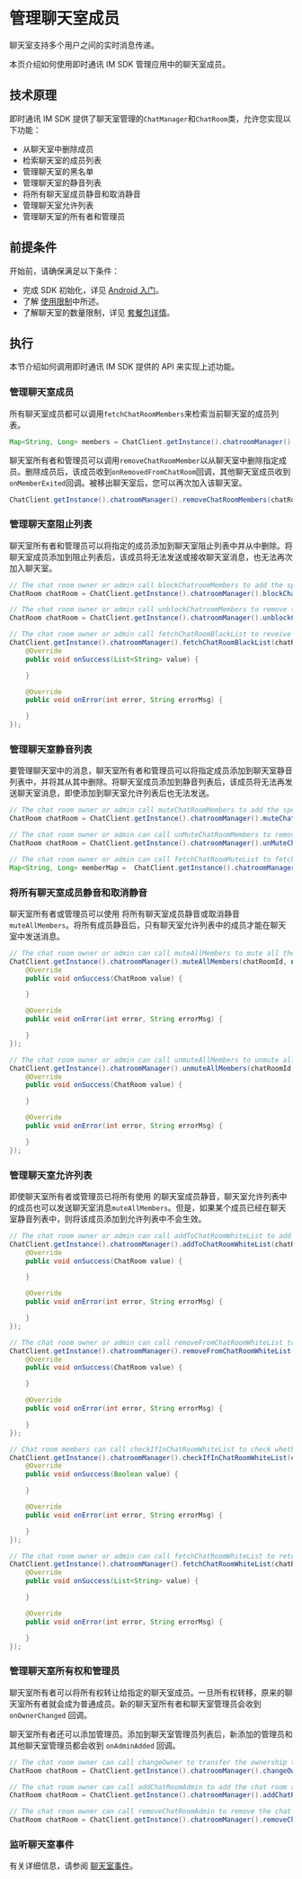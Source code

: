 # 管理聊天室成员

聊天室支持多个用户之间的实时消息传递。

本页介绍如何使用即时通讯 IM SDK 管理应用中的聊天室成员。

## 技术原理

即时通讯 IM SDK 提供了聊天室管理的`ChatManager`和`ChatRoom`类，允许您实现以下功能：

- 从聊天室中删除成员
- 检索聊天室的成员列表
- 管理聊天室的黑名单
- 管理聊天室的静音列表
- 将所有聊天室成员静音和取消静音
- 管理聊天室允许列表
- 管理聊天室的所有者和管理员

## 前提条件

开始前，请确保满足以下条件：

- 完成 SDK 初始化，详见 [Android 入门](./agora_chat_get_started_android?platform=Android)。
- 了解 [使用限制](./agora_chat_limitation?platform=Android)中所述。
- 了解聊天室的数量限制，详见 [套餐包详情](./agora_chat_plan?platform=Android)。

## 执行

本节介绍如何调用即时通讯 IM SDK 提供的 API 来实现上述功能。

### 管理聊天室成员

所有聊天室成员都可以调用`fetchChatRoomMembers`来检索当前聊天室的成员列表。

```java
Map<String, Long> members = ChatClient.getInstance().chatroomManager().fetchChatRoomMembers(chatRoomId, cursor, pageSize);
```

聊天室所有者和管理员可以调用`removeChatRoomMember`以从聊天室中删除指定成员。删除成员后，该成员收到`onRemovedFromChatRoom`回调，其他聊天室成员收到`onMemberExited`回调。被移出聊天室后，您可以再次加入该聊天室。

```java
ChatClient.getInstance().chatroomManager().removeChatRoomMembers(chatRoomId, members);
```

### 管理聊天室阻止列表

聊天室所有者和管理员可以将指定的成员添加到聊天室阻止列表中并从中删除。将聊天室成员添加到阻止列表后，该成员将无法发送或接收聊天室消息，也无法再次加入聊天室。

```java
// The chat room owner or admin call blockChatroomMembers to add the specified member to the chat room block list.
ChatRoom chatRoom = ChatClient.getInstance().chatroomManager().blockChatroomMembers(chatRoomId, members);

// The chat room owner or admin call unblockChatroomMembers to remove the specified user out of the block list.
ChatRoom chatRoom = ChatClient.getInstance().chatroomManager().unblockChatRoomMembers(chatRoomId, members);

// The chat room owner or admin call fetchChatRoomBlackList to reveive the block list of the current chat room.
ChatClient.getInstance().chatroomManager().fetchChatRoomBlackList(chatRoomId, new ValueCallBack<List<String>>() {
    @Override
    public void onSuccess(List<String> value) {

    }

    @Override
    public void onError(int error, String errorMsg) {

    }
});
```

### 管理聊天室静音列表

要管理聊天室中的消息，聊天室所有者和管理员可以将指定成员添加到聊天室静音列表中，并将其从其中删除。将聊天室成员添加到静音列表后，该成员将无法再发送聊天室消息，即使添加到聊天室允许列表后也无法发送。

```java
// The chat room owner or admin call muteChatRoomMembers to add the specified user to the chat room block list. The muted member and all the other chat room admins or owner receive the onMuteListAdded callback.
ChatRoom chatRoom = ChatClient.getInstance().chatroomManager().muteChatRoomMembers(chatRoomId, members, duration);

// The chat room owner or admin can call unMuteChatRoomMembers to remove the specified user from the chat room block list. The unmuted member and all the other chat room admins or owner receive the onMuteListRemoved callback.
ChatRoom chatRoom = ChatClient.getInstance().chatroomManager().unMuteChatRoomMembers(chatRoomId, members);

// The chat room owner or admin can call fetchChatRoomMuteList to fetch the mute list of the current chat room.
Map<String, Long> memberMap =  ChatClient.getInstance().chatroomManager().fetchChatRoomMuteList(chatRoomId, pageNum, pageSize);
```

### 将所有聊天室成员静音和取消静音

聊天室所有者或管理员可以使用 将所有聊天室成员静音或取消静音`muteAllMembers`。将所有成员静音后，只有聊天室允许列表中的成员才能在聊天室中发送消息。

```java
// The chat room owner or admin can call muteAllMembers to mute all the chat room members. Once all the members are muted, these members receive the onAllMemberMuteStateChanged callback.
ChatClient.getInstance().chatroomManager().muteAllMembers(chatRoomId, new ValueCallBack<ChatRoom>() {
    @Override
    public void onSuccess(ChatRoom value) {

    }

    @Override
    public void onError(int error, String errorMsg) {

    }
});

// The chat room owner or admin can call unmuteAllMembers to unmute all the chat room members. Once all the members are unmuted, these members receive the onAllMemberMuteStateChanged callback.
ChatClient.getInstance().chatroomManager().unmuteAllMembers(chatRoomId, new ValueCallBack<ChatRoom>() {
    @Override
    public void onSuccess(ChatRoom value) {

    }

    @Override
    public void onError(int error, String errorMsg) {

    }
});
```

### 管理聊天室允许列表

即使聊天室所有者或管理员已将所有使用 的聊天室成员静音，聊天室允许列表中的成员也可以发送聊天室消息`muteAllMembers`。但是，如果某个成员已经在聊天室静音列表中，则将该成员添加到允许列表中不会生效。

```java
// The chat room owner or admin can call addToChatRoomWhiteList to add the specified member to the chat room allow list.
ChatClient.getInstance().chatroomManager().addToChatRoomWhiteList(chatRoomId, members, new ValueCallBack<ChatRoom>() {
    @Override
    public void onSuccess(ChatRoom value) {

    }

    @Override
    public void onError(int error, String errorMsg) {

    }
});

// The chat room owner or admin can call removeFromChatRoomWhiteList to add remove the specifeid member from the chat room allow list.
ChatClient.getInstance().chatroomManager().removeFromChatRoomWhiteList(chatRoomId, members, new ValueCallBack<ChatRoom>() {
    @Override
    public void onSuccess(ChatRoom value) {

    }

    @Override
    public void onError(int error, String errorMsg) {

    }
});

// Chat room members can call checkIfInChatRoomWhiteList to check whether they are in the chat room allow list.
ChatClient.getInstance().chatroomManager().checkIfInChatRoomWhiteList(chatRoomId, new ValueCallBack<Boolean>() {
    @Override
    public void onSuccess(Boolean value) {

    }

    @Override
    public void onError(int error, String errorMsg) {

    }
});

// The chat room owner or admin can call fetchChatRoomWhiteList to retrive the allow list of the current chat room.
ChatClient.getInstance().chatroomManager().fetchChatRoomWhiteList(chatRoomId, new ValueCallBack<List<String>>() {
    @Override
    public void onSuccess(List<String> value) {

    }

    @Override
    public void onError(int error, String errorMsg) {

    }
});
```

### 管理聊天室所有权和管理员

聊天室所有者可以将所有权转让给指定的聊天室成员。一旦所有权转移，原来的聊天室所有者就会成为普通成员。新的聊天室所有者和聊天室管理员会收到 `onOwnerChanged` 回调。

聊天室所有者还可以添加管理员。添加到聊天室管理员列表后，新添加的管理员和其他聊天室管理员都会收到 `onAdminAdded` 回调。

```java
// The chat room owner can call changeOwner to transfer the ownership to the other chat room member.
ChatRoom chatRoom = ChatClient.getInstance().chatroomManager().changeOwner(chatRoomId, newOwner);

// The chat room owner can call addChatRoomAdmin to add the chat room admin.
ChatRoom chatRoom = ChatClient.getInstance().chatroomManager().addChatRoomAdmin(chatRoomId, admin);

// The chat room owner can call removeChatRoomAdmin to remove the chat room admin. The removed admin and the other admins receive the onAdminRemoved callback.
ChatRoom chatRoom = ChatClient.getInstance().chatroomManager().removeChatRoomAdmin(chatRoomId, admin);
```

### 监听聊天室事件

有关详细信息，请参阅 [聊天室事件](./agora_chat_chatroom_android?platform=Android#listen-for-chat-room-events)。